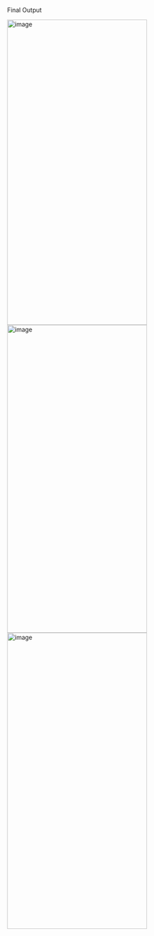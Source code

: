 Final Output

<img width="325" height="706" alt="image" src="https://github.com/user-attachments/assets/8b2293ac-f4f9-4092-a473-6662daad3a4c" />

<img width="325" height="712" alt="image" src="https://github.com/user-attachments/assets/7be89379-e379-4966-a093-f36fb7924bee" />

<img width="325" height="685" alt="image" src="https://github.com/user-attachments/assets/3b94819d-e759-4df3-974e-e0c209bcca73" />



